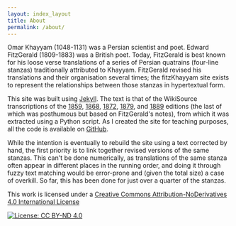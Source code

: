 ```yaml
---
layout: index_layout
title: About
permalink: /about/
---
```


Omar Khayyam (1048-1131) was a Persian scientist and poet. Edward FitzGerald (1809-1883) was a British poet. Today, FitzGerald is best known for his loose verse translations of a series of Persian quatrains (four-line stanzas) traditionally attributed to Khayyam. FitzGerald revised his translations and their organisation several times; the fitzKhayyam site exists to represent the relationships between those stanzas in hypertextual form.

This site was built using [Jekyll](https://github.com/jekyll). The text is that of the WikiSource transcriptions of the [1859](https://en.wikisource.org/wiki/The_Rubaiyat_of_Omar_Khayyam_(tr._Fitzgerald,_1st_edition)/The_Rubaiyat_of_Omar_Khayyam), [1868](https://en.wikisource.org/wiki/The_Rubaiyat_of_Omar_Khayyam_(tr._Fitzgerald,_2nd_edition)), [1872](https://en.wikisource.org/wiki/The_Rubaiyat_of_Omar_Khayyam_(tr._Fitzgerald,_3rd_edition)), [1879](https://en.wikisource.org/wiki/The_Rubaiyat_of_Omar_Khayyam_(tr._Fitzgerald,_4th_edition)), and  [1889](https://en.wikisource.org/wiki/The_Rubaiyat_of_Omar_Khayyam_(tr._Fitzgerald,_5th_edition)) editions (the last of which was posthumous but based on FitzGerald's notes), from which it was extracted using a Python script. As I created the site for teaching purposes, all the code is available on [GitHub](https://github.com/daniel-allington/fitzKhayyam). 

While the intention is eventually to rebuild the site using a text corrected by hand, the first priority is to link together revised versions of the same stanzas. This can't be done numerically, as translations of the same stanza often appear in different places in the running order, and doing it through fuzzy text matching would be error-prone and (given the total size) a case of overkill. So far, this has been done for just over a quarter of the stanzas.

This work is licensed under a
[Creative Commons Attribution-NoDerivatives 4.0 International License](https://creativecommons.org/licenses/by-nd/4.0/)

[![License: CC BY-ND 4.0](https://img.shields.io/badge/License-CC_BY--ND_4.0-lightgrey.svg)](https://creativecommons.org/licenses/by-nd/4.0/)
